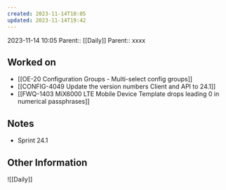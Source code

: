 ```yaml
---
created: 2023-11-14T10:05
updated: 2023-11-14T19:42
---
```

2023-11-14 10:05
Parent:: [[Daily]] 
Parent:: xxxx
## Worked on

- [[OE-20 Configuration Groups - Multi-select config groups]]
- [[CONFIG-4049 Update the version numbers Client and API to 24.1]]
- [[FWQ-1403 MiX6000 LTE Mobile Device Template drops leading 0 in numerical passphrases]]

## Notes

- Sprint 24.1

## Other Information

![[Daily]]
